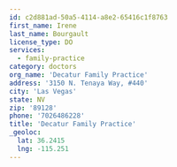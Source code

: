 ```yaml
---
id: c2d881ad-50a5-4114-a8e2-65416c1f8763
first_name: Irene
last_name: Bourgault
license_type: DO
services:
  - family-practice
category: doctors
org_name: 'Decatur Family Practice'
address: '3150 N. Tenaya Way, #440'
city: 'Las Vegas'
state: NV
zip: '89128'
phone: '7026486228'
title: 'Decatur Family Practice'
_geoloc:
  lat: 36.2415
  lng: -115.251
---
```

